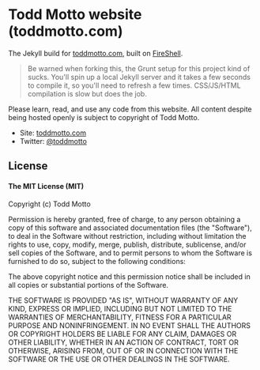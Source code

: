 # Todd Motto website (toddmotto.com)

The Jekyll build for [toddmotto.com](http://toddmotto.com), built on [FireShell](//github.com/toddmotto/fireshell).

> Be warned when forking this, the Grunt setup for this project kind of sucks. You'll spin up a local Jekyll server and it takes a few seconds to compile it, so you'll need to refresh a few times. CSS/JS/HTML compilation is slow but does the job.

Please learn, read, and use any code from this website. All content despite being hosted openly is subject to copyright of Todd Motto.

* Site: [toddmotto.com](http://toddmotto.com)
* Twitter: [@toddmotto](http://twitter.com/toddmotto)

## License

#### The MIT License (MIT)

Copyright (c) Todd Motto

Permission is hereby granted, free of charge, to any person obtaining a copy of
this software and associated documentation files (the "Software"), to deal in
the Software without restriction, including without limitation the rights to
use, copy, modify, merge, publish, distribute, sublicense, and/or sell copies
of the Software, and to permit persons to whom the Software is furnished to do
so, subject to the following conditions:

The above copyright notice and this permission notice shall be included in all
copies or substantial portions of the Software.

THE SOFTWARE IS PROVIDED "AS IS", WITHOUT WARRANTY OF ANY KIND, EXPRESS OR
IMPLIED, INCLUDING BUT NOT LIMITED TO THE WARRANTIES OF MERCHANTABILITY,
FITNESS FOR A PARTICULAR PURPOSE AND NONINFRINGEMENT. IN NO EVENT SHALL THE
AUTHORS OR COPYRIGHT HOLDERS BE LIABLE FOR ANY CLAIM, DAMAGES OR OTHER
LIABILITY, WHETHER IN AN ACTION OF CONTRACT, TORT OR OTHERWISE, ARISING FROM,
OUT OF OR IN CONNECTION WITH THE SOFTWARE OR THE USE OR OTHER DEALINGS IN THE
SOFTWARE.
